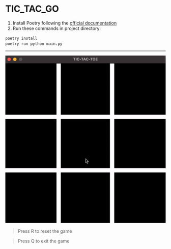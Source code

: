 # TIC_TAC_GO

1. Install Poetry following the [official documentation](https://python-poetry.org/docs/#installation)
2. Run these commands in project directory:
```bash
poetry install
poetry run python main.py
```

---

![Simple Checkers](doc/tictactoe.gif)

> Press R to reset the game

> Press Q to exit the game

